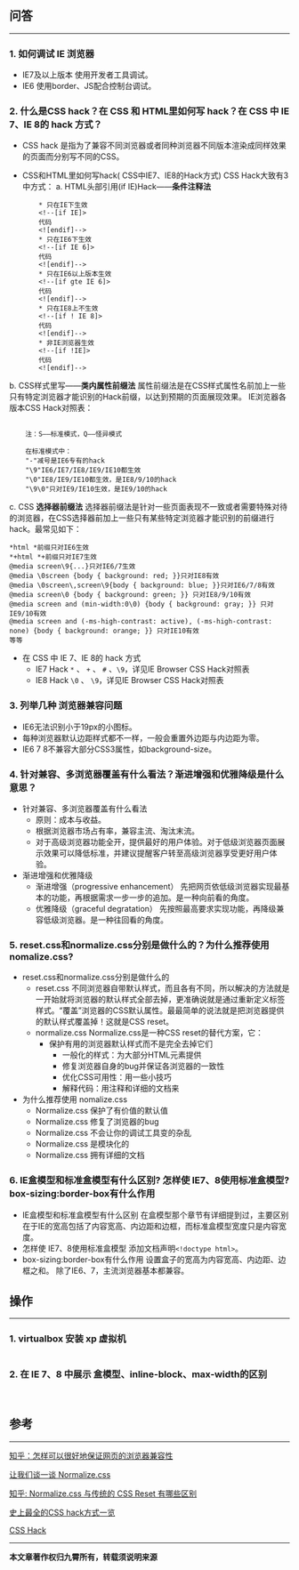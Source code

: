 ## 问答

---
### 1. 如何调试 IE 浏览器
* IE7及以上版本
  使用开发者工具调试。
* IE6
  使用border、JS配合控制台调试。

### 2. 什么是CSS hack？在 CSS 和 HTML里如何写 hack？在 CSS 中 IE 7、IE 8的 hack 方式？
* CSS hack
  是指为了兼容不同浏览器或者同种浏览器不同版本渲染成同样效果的页面而分别写不同的CSS。
* CSS和HTML里如何写hack( CSS中IE7、IE8的Hack方式)
  CSS Hack大致有3中方式：
   a. HTML头部引用(if IE)Hack——**条件注释法**  

    ```
        * 只在IE下生效
        <!--[if IE]>
        代码
        <![endif]-->
        * 只在IE6下生效
        <!--[if IE 6]>
        代码
        <![endif]-->
        * 只在IE6以上版本生效
        <!--[if gte IE 6]>
        代码
        <![endif]-->
        * 只在IE8上不生效
        <!--[if ! IE 8]>
        代码
        <![endif]-->
        * 非IE浏览器生效
        <!--[if !IE]>
        代码
        <![endif]-->
    ```

 b. CSS样式里写——**类内属性前缀法**
    属性前缀法是在CSS样式属性名前加上一些只有特定浏览器才能识别的Hack前缀，以达到预期的页面展现效果。
    IE浏览器各版本CSS Hack对照表：

  <img src='../img/getImage-31.png' alt='' />

```
    注：S——标准模式，Q——怪异模式

    在标准模式中：
    "-"减号是IE6专有的hack
    "\9"IE6/IE7/IE8/IE9/IE10都生效
    "\0"IE8/IE9/IE10都生效，是IE8/9/10的hack
    "\9\0"只对IE9/IE10生效，是IE9/10的hack
```

  c. CSS **选择器前缀法**
    选择器前缀法是针对一些页面表现不一致或者需要特殊对待的浏览器，在CSS选择器前加上一些只有某些特定浏览器才能识别的前缀进行hack。最常见如下：


    *html *前缀只对IE6生效
    *+html *+前缀只对IE7生效
    @media screen\9{...}只对IE6/7生效
    @media \0screen {body { background: red; }}只对IE8有效
    @media \0screen\,screen\9{body { background: blue; }}只对IE6/7/8有效
    @media screen\0 {body { background: green; }} 只对IE8/9/10有效
    @media screen and (min-width:0\0) {body { background: gray; }} 只对IE9/10有效
    @media screen and (-ms-high-contrast: active), (-ms-high-contrast: none) {body { background: orange; }} 只对IE10有效
    等等

* 在 CSS 中 IE 7、IE 8的 hack 方式
    * IE7 Hack
      `*` 、 `+` 、 `#` 、`\9`，详见IE Browser CSS Hack对照表
    * IE8 Hack
      `\0` 、 `\9`，详见IE Browser CSS Hack对照表

### 3. 列举几种 浏览器兼容问题
* IE6无法识别小于19px的小图标。
* 每种浏览器默认边距样式都不一样，一般会重置外边距与内边距为零。
* IE6 7 8不兼容大部分CSS3属性，如background-size。

### 4. 针对兼容、多浏览器覆盖有什么看法？渐进增强和优雅降级是什么意思？
* 针对兼容、多浏览器覆盖有什么看法
    * 原则：成本与收益。
    * 根据浏览器市场占有率，兼容主流、淘汰末流。
    * 对于高级浏览器功能全开，提供最好的用户体验。对于低级浏览器页面展示效果可以降低标准，并建议提醒客户转至高级浏览器享受更好用户体验。
* 渐进增强和优雅降级
    * 渐进增强（progressive enhancement）
      先把网页依低级浏览器实现最基本的功能，再根据需求一步一步的追加。是一种向前看的角度。
    * 优雅降级（graceful degratation）
      先按照最高要求实现功能，再降级兼容低级浏览器。是一种往回看的角度。

### 5. reset.css和normalize.css分别是做什么的？为什么推荐使用 nomalize.css?
* reset.css和normalize.css分别是做什么的
    * reset.css
      不同浏览器自带默认样式，而且各有不同，所以解决的方法就是一开始就将浏览器的默认样式全部去掉，更准确说就是通过重新定义标签样式。“覆盖”浏览器的CSS默认属性。最最简单的说法就是把浏览器提供的默认样式覆盖掉！这就是CSS reset。
    * normalize.css
      Normalize.css是一种CSS reset的替代方案，它：
      * 保护有用的浏览器默认样式而不是完全去掉它们
        * 一般化的样式：为大部分HTML元素提供
        * 修复浏览器自身的bug并保证各浏览器的一致性
        * 优化CSS可用性：用一些小技巧
        * 解释代码：用注释和详细的文档来
* 为什么推荐使用 nomalize.css
    * Normalize.css 保护了有价值的默认值
    * Normalize.css 修复了浏览器的bug
    * Normalize.css 不会让你的调试工具变的杂乱
    * Normalize.css 是模块化的
    * Normalize.css 拥有详细的文档

### 6. IE盒模型和标准盒模型有什么区别? 怎样使 IE7、8使用标准盒模型?box-sizing:border-box有什么作用
* IE盒模型和标准盒模型有什么区别
  在盒模型那个章节有详细提到过，主要区别在于IE的宽高包括了内容宽高、内边距和边框，而标准盒模型宽度只是内容宽度。
* 怎样使 IE7、8使用标准盒模型
  添加文档声明`<!doctype html>`。
* box-sizing:border-box有什么作用
  设置盒子的宽高为内容宽高、内边距、边框之和。
  除了IE6、7，主流浏览器基本都兼容。

## 操作

---
### 1. virtualbox 安装 xp 虚拟机

  <img src='../img/getImage-32.png' alt='' />

### 2. 在 IE 7、8 中展示 盒模型、inline-block、max-width的区别

  <img src='../img/getImage-33.png' alt='' />

  <img src='../img/getImage-34.png' alt='' />

## 参考

---
[知乎：怎样可以很好地保证网页的浏览器兼容性](https://www.zhihu.com/question/19736007)

[让我们谈一谈 Normalize.css](http://jerryzou.com/posts/aboutNormalizeCss/)

[知乎: Normalize.css 与传统的 CSS Reset 有哪些区别](https://www.zhihu.com/question/20094066)

[史上最全的CSS hack方式一览](http://blog.csdn.net/freshlover/article/details/12132801#t5)

[CSS Hack](http://baike.baidu.com/view/1119452.htm#3_1)

---
**本文章著作权归九霄所有，转载须说明来源**
